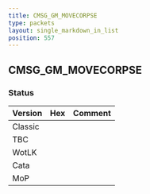 ```yaml
---
title: CMSG_GM_MOVECORPSE
type: packets
layout: single_markdown_in_list
position: 557
---
```


## CMSG_GM_MOVECORPSE

### Status

Version    | Hex        | Comment
---------- | ---------- | ---------- 
Classic    |            |
TBC        |            |
WotLK      |            |
Cata       |            |
MoP        |            |